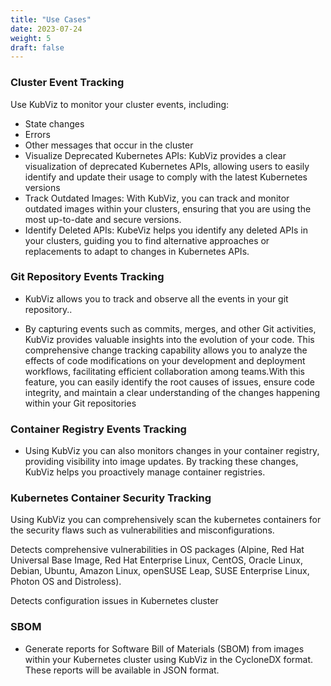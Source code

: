 ```yaml
---
title: "Use Cases"
date: 2023-07-24
weight: 5
draft: false
---
```




### Cluster Event Tracking

Use KubViz to monitor your cluster events, including:

- State changes 
- Errors
- Other messages that occur in the cluster
- Visualize Deprecated Kubernetes APIs: KubViz provides a clear visualization of deprecated Kubernetes APIs, allowing users to easily identify and update their usage to comply with the latest Kubernetes versions
- Track Outdated Images: With KubViz, you can track and monitor outdated images within your clusters, ensuring that you are using the most up-to-date and secure versions.
- Identify Deleted APIs: KubeViz helps you identify any deleted APIs in your clusters, guiding you to find alternative approaches or replacements to adapt to changes in Kubernetes APIs.


### Git Repository Events Tracking

- KubViz allows you to track and observe all the events in your git repository..

- By capturing events such as commits, merges, and other Git activities, KubViz provides valuable insights into the evolution of your code. This comprehensive change tracking capability allows you to analyze the effects of code modifications on your development and deployment workflows, facilitating efficient collaboration among teams.With this feature, you can easily identify the root causes of issues, ensure code integrity, and maintain a clear understanding of the changes happening within your Git repositories

### Container Registry Events Tracking

- Using KubViz you can also monitors changes in your container registry, providing visibility into image updates. By tracking these changes, KubViz helps you proactively manage container registries.

### Kubernetes Container Security Tracking

Using KubViz you can comprehensively scan the kubernetes containers for the security flaws such as vulnerabilities and misconfigurations.

Detects comprehensive vulnerabilities in OS packages (Alpine, Red Hat Universal Base Image, Red Hat Enterprise Linux, CentOS, Oracle Linux, Debian, Ubuntu, Amazon Linux, openSUSE Leap, SUSE Enterprise Linux, Photon OS and Distroless).

Detects configuration issues in Kubernetes cluster

### SBOM

- Generate reports for Software Bill of Materials (SBOM) from images within your Kubernetes cluster using KubViz in the CycloneDX format. These reports will be available in JSON format.